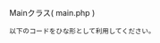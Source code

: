 Mainクラス( main.php )

    以下のコードをひな形として利用してください。

<?php

require_once 'human.php';

class Main {
    static function start() {
        // コンストラクタ
        // インスタンスの生成と、変数への代入
        $tanaka = new Human();
        $suzuki = new Human();
        $sato = new Human();

        // 関数を実行
        
    }
}

Main::start();

    上記のひな形では new Human(); と書かれているように、括弧の中に引数の記述ができていません。コンストラクタが正しく実行され、名前・年齢・趣味の各変数を引数の情報で初期化できるよう、引数を追記してください。
    以下の3人のインスタンスを作成してください。

変数 	名前 	年齢 	趣味
$tanaka 	田中 太郎 	25 	電車
$suzuki 	鈴木 次郎 	30 	野球
$sato 	佐藤 花子 	20 	映画

    say と think 関数の実行する順序は、下記の実行結果になるように並べてください。

実行結果

$ php main.php

田中 太郎です。25歳です。
私は電車について考えています。
鈴木 次郎です。30歳です。
私は野球について考えています。
佐藤 花子です。20歳です。
私は映画について考えています。
